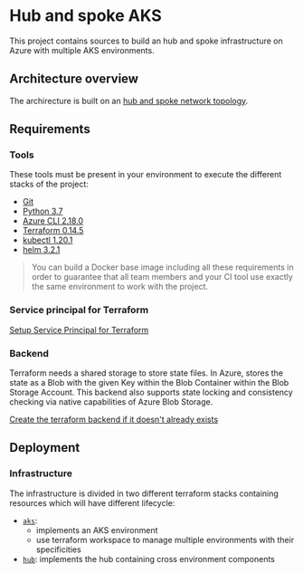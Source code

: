 # Hub and spoke AKS

This project contains sources to build an hub and spoke infrastructure on Azure with multiple AKS environments.

## Architecture overview

The archirecture is built on an [hub and spoke network topology](https://docs.microsoft.com/en-us/azure/architecture/reference-architectures/hybrid-networking/hub-spoke?tabs=cli).

## Requirements

### Tools

These tools must be present in your environment to execute the different stacks of the project:

- [Git](https://git-scm.com/downloads)
- [Python 3.7](https://www.python.org/downloads/release/python-370/)
- [Azure CLI 2.18.0](https://docs.microsoft.com/en-us/cli/azure/install-azure-cli)
- [Terraform 0.14.5](https://www.terraform.io/downloads.html)
- [kubectl 1.20.1](https://kubernetes.io/docs/tasks/tools/install-kubectl/)
- [helm 3.2.1](https://helm.sh/docs/intro/install/)

> You can build a Docker base image including all these requirements in order to guarantee that all team members and your CI tool use exactly the same environment to work with the project.

### Service principal for Terraform

[Setup Service Principal for Terraform](docs/tf_azure_authent.md)

### Backend

Terraform needs a shared storage to store state files.
In Azure, stores the state as a Blob with the given Key within the Blob Container within the Blob Storage Account. This backend also supports state locking and consistency checking via native capabilities of Azure Blob Storage.

[Create the terraform backend if it doesn't already exists](docs/tf_backend.md)

## Deployment

### Infrastructure

The infrastructure is divided in two different terraform stacks containing resources which will have different lifecycle:

- [`aks`](terraform/aks/README.md):
  - implements an AKS environment
  - use terraform workspace to manage multiple environments with their specificities
- [`hub`](terraform/hub/README.md): implements the hub containing cross environment components